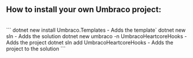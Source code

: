 ## How to install your own Umbraco project:
<br/>
```
dotnet new install Umbraco.Templates - Adds the template`
dotnet new sln - Adds the solution
dotnet new umbraco -n UmbracoHeartcoreHooks - Adds the project
dotnet sln add UmbracoHeartcoreHooks - Adds the project to the solution
```
